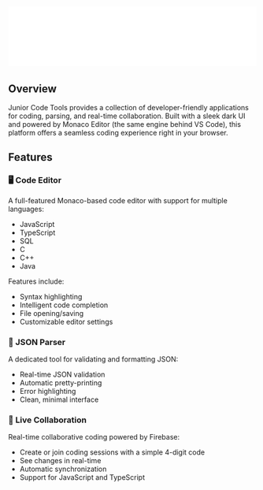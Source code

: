 ![Junior Logo](public/JUNIOR.png)





## Overview

Junior Code Tools provides a collection of developer-friendly applications for coding, parsing, and real-time collaboration. Built with a sleek dark UI and powered by Monaco Editor (the same engine behind VS Code), this platform offers a seamless coding experience right in your browser.

## Features

### 🖥️ Code Editor

A full-featured Monaco-based code editor with support for multiple languages:
- JavaScript
- TypeScript
- SQL
- C
- C++
- Java

Features include:
- Syntax highlighting
- Intelligent code completion
- File opening/saving
- Customizable editor settings

### 🔄 JSON Parser

A dedicated tool for validating and formatting JSON:
- Real-time JSON validation
- Automatic pretty-printing
- Error highlighting
- Clean, minimal interface

### 👥 Live Collaboration

Real-time collaborative coding powered by Firebase:
- Create or join coding sessions with a simple 4-digit code
- See changes in real-time
- Automatic synchronization
- Support for JavaScript and TypeScript
